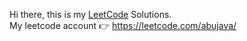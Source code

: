 Hi there, this is my [LeetCode](https://leetcode.com) Solutions. <br/>
My leetcode account 👉 https://leetcode.com/abujava/